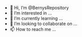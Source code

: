 - 👋 Hi, I’m @BernysRepository
- 👀 I’m interested in ...
- 🌱 I’m currently learning ...
- 💞️ I’m looking to collaborate on ...
- 📫 How to reach me ...

<!---
BernysRepository/BernysRepository is a ✨ special ✨ repository because its `README.md` (this file) appears on your GitHub profile.
You can click the Preview link to take a look at your changes.
--->
